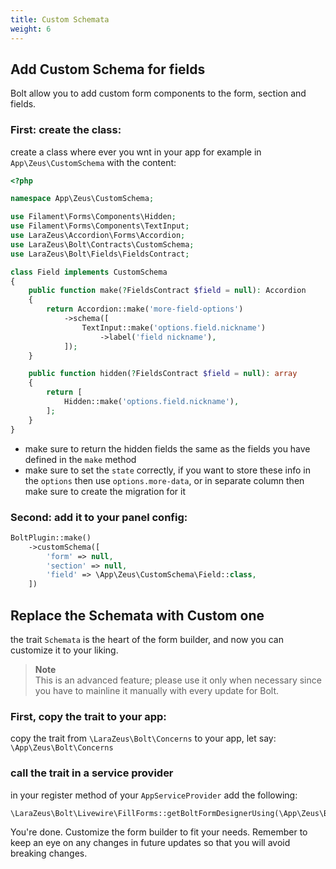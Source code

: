 ```yaml
---
title: Custom Schemata
weight: 6
---
```


## Add Custom Schema for fields

Bolt allow  you to add custom form components to the form, section and fields.

### First: create the class:

create a class where ever you wnt in your app for example in `App\Zeus\CustomSchema` with the content:

```php
<?php

namespace App\Zeus\CustomSchema;

use Filament\Forms\Components\Hidden;
use Filament\Forms\Components\TextInput;
use LaraZeus\Accordion\Forms\Accordion;
use LaraZeus\Bolt\Contracts\CustomSchema;
use LaraZeus\Bolt\Fields\FieldsContract;

class Field implements CustomSchema
{
    public function make(?FieldsContract $field = null): Accordion
    {
        return Accordion::make('more-field-options')
            ->schema([
                TextInput::make('options.field.nickname')
                    ->label('field nickname'),
            ]);
    }

    public function hidden(?FieldsContract $field = null): array
    {
        return [
            Hidden::make('options.field.nickname'),
        ];
    }
}
```

- make sure to return the hidden fields the same as the fields you have defined in the `make` method
- make sure to set the `state` correctly, if you want to store these info in the `options` then use `options.more-data`, or in separate column then make sure to create the migration for it

### Second: add it to your panel config:

```php
BoltPlugin::make()
    ->customSchema([
        'form' => null,
        'section' => null,
        'field' => \App\Zeus\CustomSchema\Field::class,
    ])
```

## Replace the Schemata with Custom one

the trait `Schemata` is the heart of the form builder, and now you can customize it to your liking.

> **Note**\
> This is an advanced feature; please use it only when necessary since you have to mainline it manually with every update for Bolt.

### First, copy the trait to your app:

copy the trait from `\LaraZeus\Bolt\Concerns` to your app, let say: `\App\Zeus\Bolt\Concerns`

### call the trait in a service provider

in your register method of your `AppServiceProvider` add the following:

```php
\LaraZeus\Bolt\Livewire\FillForms::getBoltFormDesignerUsing(\App\Zeus\Bolt\Concerns\Designer::class);
```

You're done. Customize the form builder to fit your needs. Remember to keep an eye on any changes in future updates so that you will avoid breaking changes.
